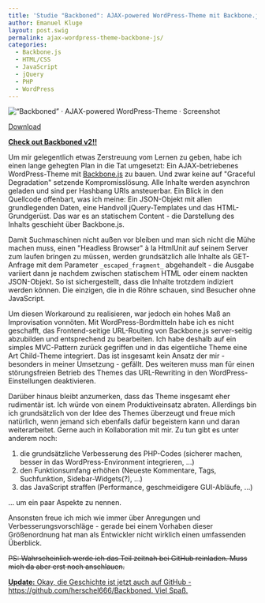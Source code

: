 ```yaml
---
title: 'Studie "Backboned": AJAX-powered WordPress-Theme mit Backbone.js'
author: Emanuel Kluge
layout: post.swig
permalink: ajax-wordpress-theme-backbone-js/
categories:
  - Backbone.js
  - HTML/CSS
  - JavaScript
  - jQuery
  - PHP
  - WordPress
---
```


<noscript data-src="/wp-content/uploads/2011/07/backboned-screenshot.gif" data-alt="“Backboned” · AJAX-powered WordPress-Theme · Screenshot">
<img src="/wp-content/uploads/2011/07/backboned-screenshot.gif" alt="“Backboned” · AJAX-powered WordPress-Theme · Screenshot">
</noscript>

[Download][download]

**[Check out Backboned v2!!][backboned_v2]**

Um mir gelegentlich etwas Zerstreuung vom Lernen zu geben, habe ich einen lange gehegten Plan in die Tat umgesetzt: Ein AJAX-betriebenes WordPress-Theme mit [Backbone.js][backbone] zu bauen. Und zwar keine auf "Graceful Degradation" setzende Kompromisslösung. Alle Inhalte werden asynchron geladen und sind per Hashbang URIs ansteuerbar. Ein Blick in den Quellcode offenbart, was ich meine: Ein JSON-Objekt mit allen grundlegenden Daten, eine Handvoll jQuery-Templates und das HTML-Grundgerüst. Das war es an statischem Content - die Darstellung des Inhalts geschieht über Backbone.js.

Damit Suchmaschinen nicht außen vor bleiben und man sich nicht die Mühe machen muss, einen "Headless Browser"  à la HtmlUnit auf seinem Server zum laufen bringen zu müssen, werden grundsätzlich alle Inhalte als GET-Anfrage mit dem Parameter `_escaped_fragment_` abgehandelt - die Ausgabe variiert dann je nachdem zwischen statischem HTML oder einem nackten JSON-Objekt. So ist sichergestellt, dass die Inhalte trotzdem indiziert werden können. Die einzigen, die in die Röhre schauen, sind Besucher ohne JavaScript.

Um diesen Workaround zu realisieren, war jedoch ein hohes Maß an Improvisation vonnöten. Mit WordPress-Bordmitteln habe ich es nicht geschafft, das Frontend-seitige URL-Routing von Backbone.js server-seitig abzubilden und entsprechend zu bearbeiten. Ich habe deshalb auf ein simples MVC-Pattern zurück gegriffen und in das eigentliche Theme eine Art Child-Theme integriert. Das ist insgesamt kein Ansatz der mir - besonders in meiner Umsetzung - gefällt. Des weiteren muss man für einen störungsfreien Betrieb des Themes das URL-Rewriting in den WordPress-Einstellungen deaktivieren.

Darüber hinaus bleibt anzumerken, dass das Theme insgesamt eher rudimentär ist. Ich würde von einem Produktiveinsatz abraten. Allerdings bin ich grundsätzlich von der Idee des Themes überzeugt und freue mich natürlich, wenn jemand sich ebenfalls dafür begeistern kann und daran weiterarbeitet. Gerne auch in Kollaboration mit mir. Zu tun gibt es unter anderem noch:

  1. die grundsätzliche Verbesserung des PHP-Codes (sicherer machen, besser in das WordPress-Environment integrieren, &hellip;)
  2. den Funktionsumfang erhöhen (Neueste Kommentare, Tags, Suchfunktion, Sidebar-Widgets(?), &hellip;)
  3. das JavaScript straffen (Performance, geschmeidigere GUI-Abläufe, &hellip;)

… um ein paar Aspekte zu nennen.

Ansonsten freue ich mich wie immer über Anregungen und Verbesserungsvorschläge - gerade bei einem Vorhaben dieser Größenordnung hat man als Entwickler nicht wirklich einen umfassenden Überblick.

<del datetime="2011-07-15T09:15:57+00:00">PS: Wahrscheinlich werde ich das Teil zeitnah bei GitHub reinladen. Muss mich da aber erst noch anschlauen.</del>

<ins datetime="2011-07-15T09:15:57+00:00"><strong>Update:</strong> Okay, die Geschichte ist jetzt auch auf GitHub - <a href="https://github.com/herschel666/Backboned" title="”Backboned“ auf GitHub">https://github.com/herschel666/Backboned</a>. Viel Spaß.</ins>

[download]: http://www.emanuel-kluge.de/wp-content/uploads/2011/07/backboned.zip
[backboned_v2]: https://github.com/herschel666/Backboned-v2
[backbone]: http://documentcloud.github.com/backbone/

